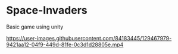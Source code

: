 # Space-Invaders
Basic game using unity


https://user-images.githubusercontent.com/84183445/129467979-9421aa12-04f9-449d-81fe-0c3d1d28805e.mp4
